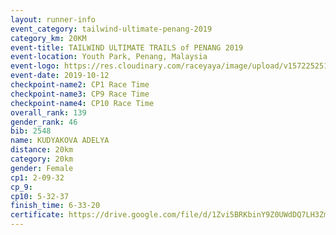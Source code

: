 ```yaml
---
layout: runner-info 
event_category: tailwind-ultimate-penang-2019 
category_km: 20KM 
event-title: TAILWIND ULTIMATE TRAILS of PENANG 2019 
event-location: Youth Park, Penang, Malaysia 
event-logo: https://res.cloudinary.com/raceyaya/image/upload/v1572252513/logo/utop-2019_h9tzys.jpg 
event-date: 2019-10-12 
checkpoint-name2: CP1 Race Time 
checkpoint-name3: CP9 Race Time 
checkpoint-name4: CP10 Race Time 
overall_rank: 139
gender_rank: 46
bib: 2548
name: KUDYAKOVA ADELYA
distance: 20km
category: 20km
gender: Female
cp1: 2-09-32
cp_9: 
cp10: 5-32-37
finish_time: 6-33-20
certificate: https://drive.google.com/file/d/1Zvi5BRKbinY9Z0UWdDQ7LH3Zmp93Jp52/view?usp=sharing
---
```

